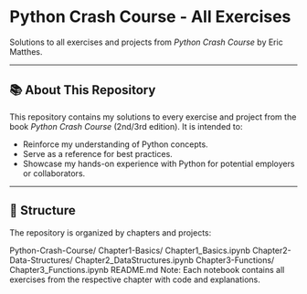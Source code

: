 # Python Crash Course - All Exercises

Solutions to all exercises and projects from *Python Crash Course* by Eric Matthes.

---

## 📚 About This Repository

This repository contains my solutions to every exercise and project from the book *Python Crash Course* (2nd/3rd edition). It is intended to:

- Reinforce my understanding of Python concepts.
- Serve as a reference for best practices.
- Showcase my hands-on experience with Python for potential employers or collaborators.

---

## 📝 Structure

The repository is organized by chapters and projects:

Python-Crash-Course/
  Chapter1-Basics/
    Chapter1_Basics.ipynb
  Chapter2-Data-Structures/
    Chapter2_DataStructures.ipynb
  Chapter3-Functions/
    Chapter3_Functions.ipynb
  README.md
Note: Each notebook contains all exercises from the respective chapter with code and explanations.
